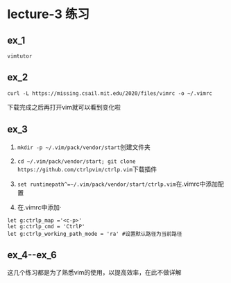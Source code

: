 # lecture-3 练习
## ex_1
`vimtutor`

## ex_2
```
curl -L https://missing.csail.mit.edu/2020/files/vimrc -o ~/.vimrc
```
下载完成之后再打开vim就可以看到变化啦

## ex_3
1. `mkdir -p ~/.vim/pack/vendor/start`创建文件夹

2. `cd ~/.vim/pack/vendor/start; git clone https://github.com/ctrlpvim/ctrlp.vim`下载插件

3. `set runtimepath^=~/.vim/pack/vendor/start/ctrlp.vim`在.vimrc中添加配置

4. 在.vimrc中添加·
```
let g:ctrlp_map ='<c-p>' 
let g:ctrlp_cmd = 'CtrlP'
let g:ctrlp_working_path_mode = 'ra' #设置默认路径为当前路径
```

## ex_4--ex_6
这几个练习都是为了熟悉vim的使用，以提高效率，在此不做详解